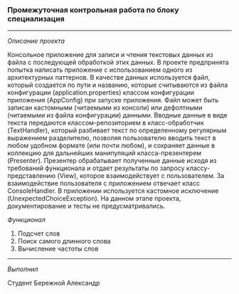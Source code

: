 ### Промежуточная контрольная работа по блоку специализация
<hr>

*Описание проекта*

Консольное приложение для записи и чтения текстовых данных из файла 
с последующей обработкой этих данных. В проекте предпринята попытка написать 
приложение с использованием одного из архитектурных паттернов. В качестве 
данных используется файл, который создается по пути и названию, которые
считываются из файла конфигурации (application.properties) классом конфигурации
приложения (AppConfig) при запуске приложения. Файл может быть записан 
кастомными (читаемыми из консоли) или дефолтными (читаемыми из файла 
конфигурации) данными. Вводные данные в виде текста передаются 
классом-репозиторием в класс-обработчик (TextHandler), который разбивает 
текст по определенному регулярным выражением разделителю, позволяя 
пользователю вводить текст в любом удобном формате (или почти любом), 
и сохраняет данные в коллекцию для дальнейших манипуляций класса-презентерем 
(Presenter). Презентер обрабатывает полученные данные исходя из 
требований функционала и отдает результаты по запросу классу-представлению 
(View), которое взаимодействует с пользователем. За взаимодействие 
пользователя с приложением отвечает класс ConsoleHandler. 
В приложении используется кастомное исключение (UnexpectedChoiceException).
На данном этапе проекта, документирование и тесты не предусматривались.

*Функционал*

1. Подсчет слов
2. Поиск самого длинного слова
3. Вычисление частоты слов

<hr>

*Выполнил*

Студент Бережной Александр